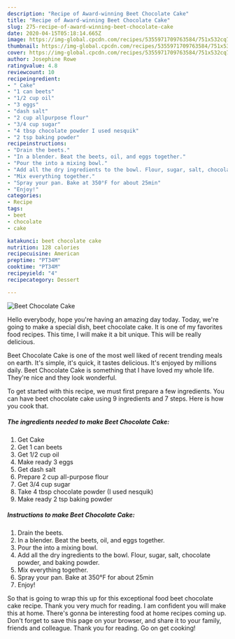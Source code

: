 ```yaml
---
description: "Recipe of Award-winning Beet Chocolate Cake"
title: "Recipe of Award-winning Beet Chocolate Cake"
slug: 275-recipe-of-award-winning-beet-chocolate-cake
date: 2020-04-15T05:18:14.665Z
image: https://img-global.cpcdn.com/recipes/5355971709763584/751x532cq70/beet-chocolate-cake-recipe-main-photo.jpg
thumbnail: https://img-global.cpcdn.com/recipes/5355971709763584/751x532cq70/beet-chocolate-cake-recipe-main-photo.jpg
cover: https://img-global.cpcdn.com/recipes/5355971709763584/751x532cq70/beet-chocolate-cake-recipe-main-photo.jpg
author: Josephine Rowe
ratingvalue: 4.8
reviewcount: 10
recipeingredient:
- " Cake"
- "1 can beets"
- "1/2 cup oil"
- "3 eggs"
- "dash salt"
- "2 cup allpurpose flour"
- "3/4 cup sugar"
- "4 tbsp chocolate powder I used nesquik"
- "2 tsp baking powder"
recipeinstructions:
- "Drain the beets."
- "In a blender. Beat the beets, oil, and eggs together."
- "Pour the into a mixing bowl."
- "Add all the dry ingredients to the bowl. Flour, sugar, salt, chocolate powder, and baking powder."
- "Mix everything together."
- "Spray your pan. Bake at 350°F for about 25min"
- "Enjoy!"
categories:
- Recipe
tags:
- beet
- chocolate
- cake

katakunci: beet chocolate cake 
nutrition: 128 calories
recipecuisine: American
preptime: "PT34M"
cooktime: "PT34M"
recipeyield: "4"
recipecategory: Dessert

---
```



![Beet Chocolate Cake](https://img-global.cpcdn.com/recipes/5355971709763584/751x532cq70/beet-chocolate-cake-recipe-main-photo.jpg)

Hello everybody, hope you're having an amazing day today. Today, we're going to make a special dish, beet chocolate cake. It is one of my favorites food recipes. This time, I will make it a bit unique. This will be really delicious.

Beet Chocolate Cake is one of the most well liked of recent trending meals on earth. It's simple, it's quick, it tastes delicious. It's enjoyed by millions daily. Beet Chocolate Cake is something that I have loved my whole life. They're nice and they look wonderful.




To get started with this recipe, we must first prepare a few ingredients. You can have beet chocolate cake using 9 ingredients and 7 steps. Here is how you cook that.

<!--inarticleads1-->

##### The ingredients needed to make Beet Chocolate Cake:

1. Get  Cake
1. Get 1 can beets
1. Get 1/2 cup oil
1. Make ready 3 eggs
1. Get dash salt
1. Prepare 2 cup all-purpose flour
1. Get 3/4 cup sugar
1. Take 4 tbsp chocolate powder (I used nesquik)
1. Make ready 2 tsp baking powder




<!--inarticleads2-->

##### Instructions to make Beet Chocolate Cake:

1. Drain the beets.
1. In a blender. Beat the beets, oil, and eggs together.
1. Pour the into a mixing bowl.
1. Add all the dry ingredients to the bowl. Flour, sugar, salt, chocolate powder, and baking powder.
1. Mix everything together.
1. Spray your pan. Bake at 350°F for about 25min
1. Enjoy!




So that is going to wrap this up for this exceptional food beet chocolate cake recipe. Thank you very much for reading. I am confident you will make this at home. There's gonna be interesting food at home recipes coming up. Don't forget to save this page on your browser, and share it to your family, friends and colleague. Thank you for reading. Go on get cooking!
